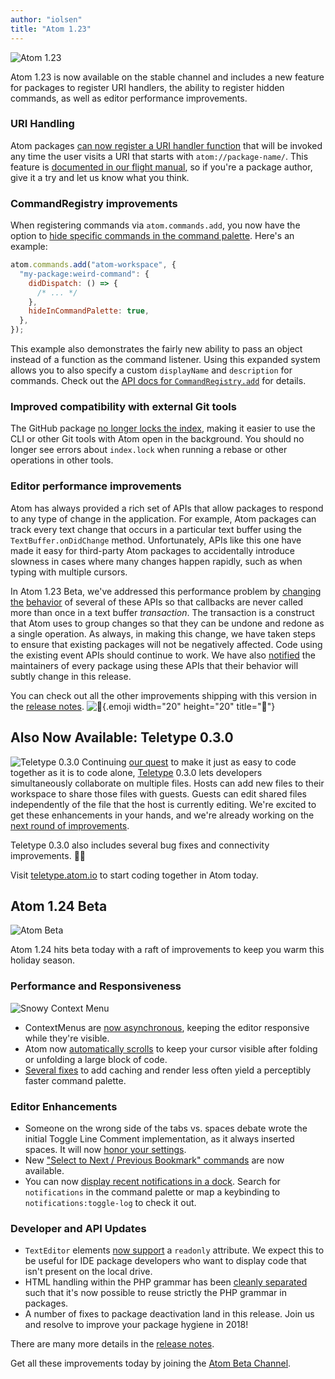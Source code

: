 ```yaml
---
author: "iolsen"
title: "Atom 1.23"
---
```


![Atom 1.23](/assets/images/blog.atom.io/img/posts/release-1-23.png)

Atom 1.23 is now available on the stable channel and includes a new feature for packages to register URI handlers, the ability to register hidden commands, as well as editor performance improvements.

<!--more-->

### URI Handling

Atom packages [can now register a URI handler function](https://github.com/atom/atom/pull/11399) that will be invoked any time the user visits a URI that starts with `atom://package-name/`. This feature is [documented in our flight manual](https://flight-manual.atom-editor.cc/hacking-atom/sections/handling-uris/), so if you're a package author, give it a try and let us know what you think.

### CommandRegistry improvements

When registering commands via `atom.commands.add`, you now have the option to [hide specific commands in the command palette](https://github.com/atom/command-palette/pull/92). Here's an example:

```js
atom.commands.add("atom-workspace", {
  "my-package:weird-command": {
    didDispatch: () => {
      /* ... */
    },
    hideInCommandPalette: true,
  },
});
```

This example also demonstrates the fairly new ability to pass an object instead of a function as the command listener. Using this expanded system allows you to also specify a custom `displayName` and `description` for commands. Check out the [API docs for `CommandRegistry.add`](https://flight-manual.atom-editor.cc/api/latest/CommandRegistry#instance-add) for details.

### Improved compatibility with external Git tools

The GitHub package [no longer locks the index](https://github.com/atom/github/pull/1238), making it easier to use the CLI or other Git tools with Atom open in the background. You should no longer see errors about `index.lock` when running a rebase or other operations in other tools.

### Editor performance improvements

Atom has always provided a rich set of APIs that allow packages to respond to any type of change in the application. For example, Atom packages can track every text change that occurs in a particular text buffer using the `TextBuffer.onDidChange` method. Unfortunately, APIs like this one have made it easy for third-party Atom packages to accidentally introduce slowness in cases where many changes happen rapidly, such as when typing with multiple cursors.

In Atom 1.23 Beta, we've addressed this performance problem by [changing](change-1) [the](change-2) [behavior](change-3) of several of these APIs so that callbacks are never called more than once in a text buffer _transaction_. The transaction is a construct that Atom uses to group changes so that they can be undone and redone as a single operation. As always, in making this change, we have taken steps to ensure that existing packages will not be negatively affected. Code using the existing event APIs should continue to work. We have also [notified](https://github.com/t9md/atom-vim-mode-plus/issues/939) the maintainers of every package using these APIs that their behavior will subtly change in this release.

You can check out all the other improvements shipping with this version in the [release notes](https://github.com/atom/atom/releases/tag/v1.23.0). ![:memo:](https://github.githubassets.com/images/icons/emoji/unicode/1f4dd.png){.emoji width="20" height="20" title=":memo:"}

## Also Now Available: Teletype 0.3.0

![Teletype 0.3.0](/assets/images/blog.atom.io/img/posts/teletype/teletype.png)
Continuing [our quest](/blog/2017/11/15/code-together-in-real-time-with-teletype-for-atom) to make it just as easy to code together as it is to code alone, [Teletype](https://teletype.atom.io/) 0.3.0 lets developers simultaneously collaborate on multiple files. Hosts can add new files to their workspace to share those files with guests. Guests can edit shared files independently of the file that the host is currently editing. We're excited to get these enhancements in your hands, and we're already working on the [next round of improvements](https://github.com/atom/teletype/issues/268).

Teletype 0.3.0 also includes several bug fixes and connectivity improvements. 🐛🔨

Visit [teletype.atom.io](https://teletype.atom.io/) to start coding together in Atom today.

## Atom 1.24 Beta

![Atom Beta](/assets/images/blog.atom.io/img/release-beta.png)

Atom 1.24 hits beta today with a raft of improvements to keep you warm this holiday season.

### Performance and Responsiveness

![Snowy Context Menu](/assets/images/blog.atom.io/img/posts/snow-falling-on-async-context-menu.gif)

- ContextMenus are [now asynchronous](https://github.com/atom/atom/pull/16192), keeping the editor responsive while they're visible.
- Atom now [automatically scrolls](https://github.com/atom/atom/pull/16092) to keep your cursor visible after folding or unfolding a large block of code.
- [Several fixes](https://github.com/atom/command-palette/pulls?utf8=%E2%9C%93&q=is%3Apr+merged%3A2017-11-05..2017-12-07) to add caching and render less often yield a perceptibly faster command palette.

### Editor Enhancements

- Someone on the wrong side of the tabs vs. spaces debate wrote the initial Toggle Line Comment implementation, as it always inserted spaces. It will now [honor your settings](https://github.com/atom/atom/issues/16193).
- New ["Select to Next / Previous Bookmark" commands](https://github.com/atom/bookmarks/pull/91) are now available.
- You can now [display recent notifications in a dock](https://github.com/atom/notifications/pull/164). Search for `notifications` in the command palette or map a keybinding to `notifications:toggle-log` to check it out.

### Developer and API Updates

- `TextEditor` elements [now support](https://github.com/atom/atom/pull/16294) a `readonly` attribute. We expect this to be useful for IDE package developers who want to display code that isn't present on the local drive.
- HTML handling within the PHP grammar has been [cleanly separated](https://github.com/atom/language-php/pull/217) such that it's now possible to reuse strictly the PHP grammar in packages.
- A number of fixes to package deactivation land in this release. Join us and resolve to improve your package hygiene in 2018!

<!-- release notes -->

There are many more details in the [release notes](https://github.com/atom/atom/releases/tag/v1.24.0-beta0).

Get all these improvements today by joining the [Atom Beta Channel](/beta).

